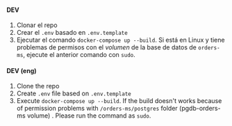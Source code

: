#### DEV
1. Clonar el repo
2. Crear el `.env` basado en `.env.template`
3. Ejecutar el comando `docker-compose up --build`. Si está en Linux y tiene problemas de permisos con el *volumen* de la base de datos de `orders-ms`, ejecute el anterior comando con `sudo`.

#### DEV (eng)
1. Clone the repo
2. Create `.env` file based on `.env.template`
3. Execute `docker-compose up --build`. If the build doesn't works because of permission problems with `/orders-ms/postgres` folder (pgdb-orders-ms volume) . Please run the command as `sudo`.